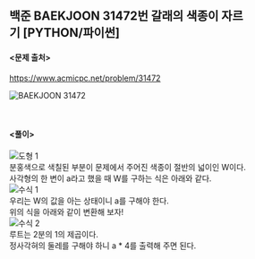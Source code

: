 ## 백준 BAEKJOON 31472번 갈래의 색종이 자르기 [PYTHON/파이썬]

#### <문제 출처><br>
https://www.acmicpc.net/problem/31472

![BAEKJOON 31472](https://blog.kakaocdn.net/dn/ctYIsB/btsFHmvp3Ny/DJv76SslE0g7WrP0oUeFSK/img.png)

<br>

#### <풀이><br>

![도형 1](https://blog.kakaocdn.net/dn/JSdEl/btsFE5aAkRX/u9Y1uq0iN7FtVH2h5QoZlK/img.png)  
분홍색으로 색칠된 부분이 문제에서 주어진 색종이 절반의 넓이인 W이다.  
사각형의 한 변이 a라고 했을 때 W를 구하는 식은 아래와 같다.  
![수식 1](https://blog.kakaocdn.net/dn/cdmROX/btsFJxXcHwz/YjO61zD1IS7HA84kLJnMaK/img.png)  
우리는 W의 값을 아는 상태이니 a를 구해야 한다.  
위의 식을 아래와 같이 변환해 보자!  
![수식 2](https://blog.kakaocdn.net/dn/VxFDi/btsFJpd0eFe/zStnWtuh95l9mKhJwlKFFk/img.png)  
루트는 2분의 1의 제곱이다.  
정사각혀의 둘레를 구해야 하니 a * 4를 출력해 주면 된다.  